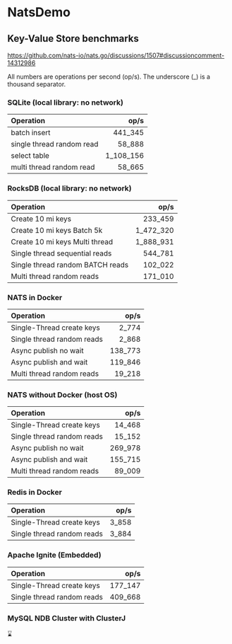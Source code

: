 # NatsDemo

## Key-Value Store benchmarks
https://github.com/nats-io/nats.go/discussions/1507#discussioncomment-14312986

All numbers are operations per second (op/s).
The underscore (_) is a thousand separator.

### SQLite (local library: no network)
| Operation                 |      op/s |
|:--------------------------|----------:|
| batch insert              |   441_345 |
| single thread random read |    58_888 |
| select table              | 1_108_156 |
| multi thread random read  |    58_665 |

### RocksDB (local library: no network)
| Operation                        |    op/s |
|:---------------------------------|--------:|
| Create 10 mi keys                | 233_459 |
| Create 10 mi keys Batch 5k       | 1_472_320 |
| Create 10 mi keys Multi thread   | 1_888_931 |
| Single thread sequential reads   | 544_781 |
| Single thread random BATCH reads | 102_022 |
| Multi thread random reads        | 171_010 |

### NATS in Docker
| Operation                  |    op/s |
|:---------------------------|--------:|
| Single-Thread create keys  |   2_774 |
| Single thread random reads |   2_868 |
| Async publish no wait      | 138_773 |
| Async publish and wait     | 119_846 |
| Multi thread random reads  |  19_218 |

### NATS without Docker (host OS)
| Operation                  |    op/s |
|:---------------------------|--------:|
| Single-Thread create keys  |  14_468 |
| Single thread random reads |  15_152 |
| Async publish no wait      | 269_978 |
| Async publish and wait     | 155_715 |
| Multi thread random reads  |  89_009 |

### Redis in Docker
| Operation                  |  op/s |
|:---------------------------|------:|
| Single-Thread create keys  | 3_858 |
| Single thread random reads | 3_884 |

### Apache Ignite (Embedded)
| Operation                  |    op/s |
|:---------------------------|--------:|
| Single-Thread create keys  | 177_147 |
| Single thread random reads | 409_668 |

### MySQL NDB Cluster with ClusterJ
⌛